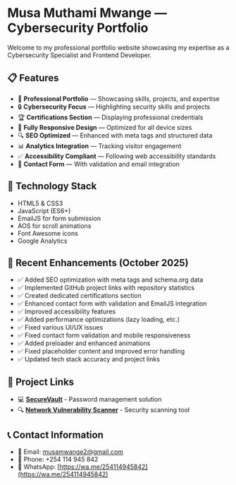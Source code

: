# Musa Muthami Mwange — Cybersecurity Portfolio

Welcome to my professional portfolio website showcasing my expertise as a Cybersecurity Specialist and Frontend Developer.

## 📋 Features

- 💼 **Professional Portfolio** — Showcasing skills, projects, and expertise
- 🔒 **Cybersecurity Focus** — Highlighting security skills and projects
- 🏆 **Certifications Section** — Displaying professional credentials
- 📱 **Fully Responsive Design** — Optimized for all device sizes
- 🔍 **SEO Optimized** — Enhanced with meta tags and structured data
- 📊 **Analytics Integration** — Tracking visitor engagement
- ✅ **Accessibility Compliant** — Following web accessibility standards
- 📩 **Contact Form** — With validation and email integration

## 🔧 Technology Stack

- HTML5 & CSS3
- JavaScript (ES6+)
- EmailJS for form submission
- AOS for scroll animations
- Font Awesome icons
- Google Analytics

## 🚀 Recent Enhancements (October 2025)

- ✅ Added SEO optimization with meta tags and schema.org data
- ✅ Implemented GitHub project links with repository statistics
- ✅ Created dedicated certifications section
- ✅ Enhanced contact form with validation and EmailJS integration
- ✅ Improved accessibility features
- ✅ Added performance optimizations (lazy loading, etc.)
- ✅ Fixed various UI/UX issues
- ✅ Fixed contact form validation and mobile responsiveness
- ✅ Added preloader and enhanced animations
- ✅ Fixed placeholder content and improved error handling
- ✅ Updated tech stack accuracy and project links

## 📎 Project Links

- 💻 **[SecureVault](https://github.com/MusaMuthami1/secure-vault)** - Password management solution
- 🔍 **[Network Vulnerability Scanner](https://github.com/MusaMuthami1/network-vulnerability-scanner)** - Security scanning tool

## 📞 Contact Information

- 📧 Email: <musamwange2@gmail.com>
- 📱 Phone: +254 114 945 842
- 💬 WhatsApp: [https://wa.me/254114945842](https://wa.me/254114945842)
